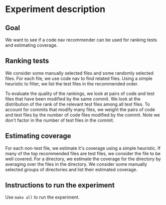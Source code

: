 # Experiment description

## Goal

We want to see if a code nav recommender can be used for ranking tests and estimating coverage.

## Ranking tests

We consider some manually selected files and some randomly selected files.
For each file, we use code nav to find related files.
Using a simple heuristic to filter, we list the test files in the recommended order.

To evaluate the quality of the rankings, we look at pairs of code and test files that have been modified by the same commit.
We look at the distribution of the rank of the relevant test files among all test files.
To account for commits that modify many files, we weight the pairs of code and test files by the number of code files modified by the commit.
Note we don't factor in the number of test files in the commit.

## Estimating coverage

For each non-test file, we estimate it's coverage using a simple heuristic.
If many of the top recommended files are test files, we consider the file to be well covered.
For a directory, we estimate the coverage for the directory by averaging over the files in the directory.
We consider some manually selected groups of directories and list their estimated coverage.

## Instructions to run the experiment

Use `make all` to run the experiment.

